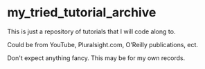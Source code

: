 # my_tried_tutorial_archive
This is just a repository of tutorials that I will code along to.

Could be from YouTube, Pluralsight.com, O'Reilly publications, ect.

Don't expect anything fancy. This may be for my own records.
